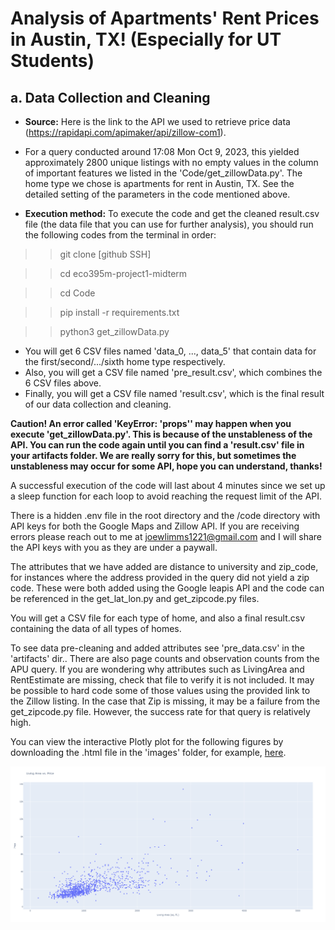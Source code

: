 # Analysis of Apartments' Rent Prices in Austin, TX! (Especially for UT Students)


## a. Data Collection and Cleaning
 

* **Source:** Here is the link to the API we used to retrieve price data (https://rapidapi.com/apimaker/api/zillow-com1). 

* For a query conducted around 17:08 Mon Oct 9, 2023, this yielded approximately 2800 unique listings with no empty values in the column of important features we listed in the 'Code/get_zillowData.py'. The home type we chose is apartments for rent in Austin, TX. See the detailed setting of the parameters in the code mentioned above. 

* **Execution method:** To execute the code and get the cleaned result.csv file (the data file that you can use for further analysis), you should run the following codes from the terminal in order: 

>> git clone [github SSH]

>> cd eco395m-project1-midterm

>> cd Code  

>> pip install -r requirements.txt

>> python3 get_zillowData.py

* You will get 6 CSV files named 'data_0, ..., data_5' that contain data for the first/second/.../sixth home type respectively.
* Also, you will get a CSV file named 'pre_result.csv', which combines the 6 CSV files above.
* Finally, you will get a CSV file named 'result.csv', which is the final result of our data collection and cleaning.  

**Caution! An error called 'KeyError: 'props'' may happen when you execute 'get_zillowData.py'. This is because of the unstableness of the API. You can run the code again until you can find a 'result.csv' file in your artifacts folder. We are really sorry for this, but sometimes the unstableness may occur for some API, hope you can understand, thanks!** 

   
A successful execution of the code will last about 4 minutes since we set up a sleep function for each loop to avoid reaching the request limit of the API. 


There is a hidden .env file in the root directory and the /code directory with API keys for both the Google Maps and Zillow API. If you are receiving errors please reach out to me at joewlimms1221@gmail.com and I will share the API keys with you as they are under a paywall.

The attributes that we have added are distance to university and zip_code, for instances where the address provided in the query did not yield a zip code.  These were both added using the Google leapis API and the code can be referenced in the get_lat_lon.py and get_zipcode.py files.  


You will get a CSV file for each type of home, and also a final result.csv containing the data of all types of homes.

To see data pre-cleaning and added attributes see 'pre_data.csv' in the 'artifacts' dir..  There are also page counts and observation counts from the APU query.  If you are wondering why attributes such as LivingArea and RentEstimate are missing, check that file to verify it is not included.  It may be possible to hard code some of those values using the provided link to the Zillow listing.  In the case that Zip is missing, it may be a failure from the get_zipcode.py file. However, the success rate for that query is relatively high.   


You can view the interactive Plotly plot for the following figures by downloading the .html file in the 'images' folder, for example, [here](images/LA_P_scatter_plot.html).

  
![LA_P_scatter_plot](images/LA_P_scatter_plot.png)





